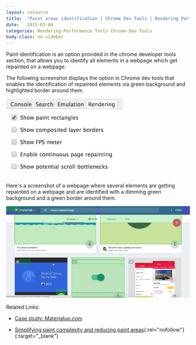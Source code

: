 ```yaml
---
layout: resource
title:  "Paint areas identification | Chrome Dev Tools | Rendering Performance"
date:   2015-03-04
categories: Rendering-Performance Tools Chrome-Dev-Tools
body-class: no-sidebar
---
```


Paint identification is an option provided in the chrome developer tools section, that allows you to identify all elements in a webpage which get repainted on a webpage.

The following screenshot displays the option in Chrome dev tools that enables the identification of repainted elements via green background and highlighted border around them.

<div class="center">
  <img src="/images/networking-performance/show-paint-rectangles.jpg" alt="Show Paint Rectangles option Chrome dev tools">
</div>

Here's a screenshot of a webpage where several elements are getting repainted on a webpage and are identified with a dimming green background and a green border around them.

![Paint Rectangles Rendering Performance](/images/networking-performance/paint-rectangles.jpg)

Related Links:

- [Case study: Materialup.com](/case-study/materialup.com)

- [Simplifying paint complexity and reducing paint areas](https://developers.google.com/web/fundamentals/performance/rendering/simplify-paint-complexity-and-reduce-paint-areas?hl=en){:rel="nofollow"}{:target="_blank"}
